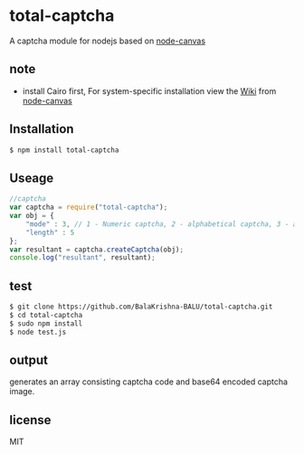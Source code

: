 # total-captcha

A captcha module for nodejs based on [node-canvas](https://www.npmjs.org/package/canvas)

## note

- install Cairo first, For system-specific installation view the  <a href="https://github.com/LearnBoost/node-canvas/wiki/_pages">Wiki</a> from [node-canvas](https://www.npmjs.org/package/canvas)

## Installation

```bash
$ npm install total-captcha
```

## Useage

```javascript
//captcha 
var captcha = require("total-captcha");
var obj = {
	"mode" : 3, // 1 - Numeric captcha, 2 - alphabetical captcha, 3 - alphanumeric captcha
	"length" : 5
};
var resultant = captcha.createCaptcha(obj);
console.log("resultant", resultant);

```

## test

```bash
$ git clone https://github.com/BalaKrishna-BALU/total-captcha.git
$ cd total-captcha
$ sudo npm install
$ node test.js
```

## output

generates an array consisting captcha code and base64 encoded captcha image.

## license

MIT

